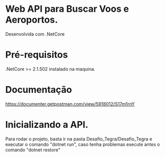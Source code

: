 # Web API para Buscar Voos e Aeroportos.
Desenvolvida com .NetCore

# Pré-requisitos 
  .NetCore >= 2.1.502 instalado na maquina.

# Documentação
https://documenter.getpostman.com/view/5918012/S17m1rnY

# Inicializando a API.
Para rodar o projeto, basta ir na pasta Desafio_Tegra/Desafio_Tegra e executar o comando "dotnet run", caso tenha problemas execute antes o comando "dotnet restore"

